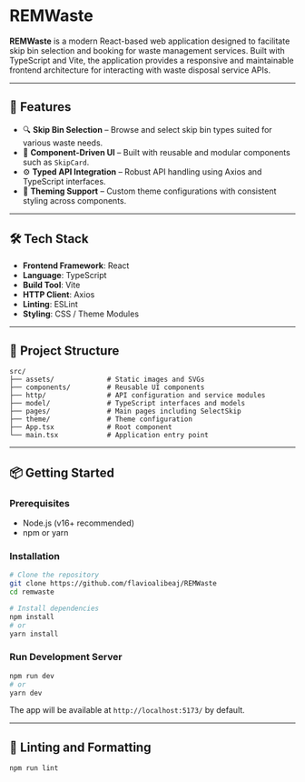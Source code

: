 # REMWaste

**REMWaste** is a modern React-based web application designed to facilitate skip bin selection and booking for waste management services. Built with TypeScript and Vite, the application provides a responsive and maintainable frontend architecture for interacting with waste disposal service APIs.

---

## 🚀 Features

- 🔍 **Skip Bin Selection** – Browse and select skip bin types suited for various waste needs.
- 🧩 **Component-Driven UI** – Built with reusable and modular components such as `SkipCard`.
- ⚙️ **Typed API Integration** – Robust API handling using Axios and TypeScript interfaces.
- 🎨 **Theming Support** – Custom theme configurations with consistent styling across components.

---

## 🛠️ Tech Stack

- **Frontend Framework**: React
- **Language**: TypeScript
- **Build Tool**: Vite
- **HTTP Client**: Axios
- **Linting**: ESLint
- **Styling**: CSS / Theme Modules

---

## 📁 Project Structure

```
src/
├── assets/             # Static images and SVGs
├── components/         # Reusable UI components
├── http/               # API configuration and service modules
├── model/              # TypeScript interfaces and models
├── pages/              # Main pages including SelectSkip
├── theme/              # Theme configuration
├── App.tsx             # Root component
└── main.tsx            # Application entry point
```

---

## 📦 Getting Started

### Prerequisites

- Node.js (v16+ recommended)
- npm or yarn

### Installation

```bash
# Clone the repository
git clone https://github.com/flavioalibeaj/REMWaste
cd remwaste

# Install dependencies
npm install
# or
yarn install
```

### Run Development Server

```bash
npm run dev
# or
yarn dev
```

The app will be available at `http://localhost:5173/` by default.

---

## 🧪 Linting and Formatting

```bash
npm run lint
```
